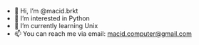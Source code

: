 - 👋 Hi, I’m @macid.brkt
- 👀 I’m interested in Python
- 🌱 I’m currently learning Unix
- 📫 You can reach me via email: macid.computer@gmail.com

